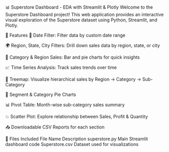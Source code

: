 📊 Superstore Dashboard - EDA with Streamlit & Plotly
Welcome to the Superstore Dashboard project! This web application provides an interactive visual exploration of the Superstore dataset using Python, Streamlit, and Plotly.

🔧 Features
📅 Date Filter: Filter data by custom date range

🌍 Region, State, City Filters: Drill down sales data by region, state, or city

📂 Category & Region Sales: Bar and pie charts for quick insights

📈 Time Series Analysis: Track sales trends over time

🌳 Treemap: Visualize hierarchical sales by Region → Category → Sub-Category

🍰 Segment & Category Pie Charts

📊 Pivot Table: Month-wise sub-category sales summary

💥 Scatter Plot: Explore relationship between Sales, Profit & Quantity

📥 Downloadable CSV Reports for each section

📁 Files Included
File Name	Description
superstore.py	Main Streamlit dashboard code
Superstore.csv	Dataset used for visualizations

